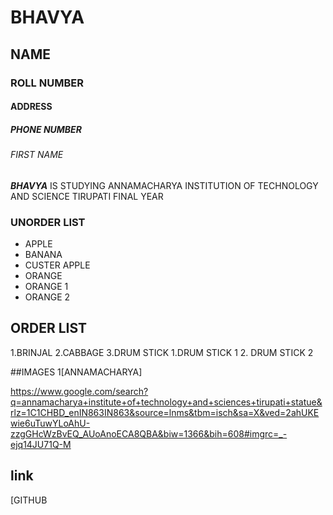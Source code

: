 # BHAVYA
## NAME
### ROLL NUMBER
#### ADDRESS
##### PHONE NUMBER
###### FIRST NAME
***BHAVYA*** IS STUDYING ANNAMACHARYA INSTITUTION OF TECHNOLOGY AND SCIENCE TIRUPATI FINAL YEAR
### UNORDER LIST
* APPLE
* BANANA
* CUSTER APPLE
*  ORANGE
  * ORANGE 1
  * ORANGE 2
## ORDER LIST
1.BRINJAL
2.CABBAGE
3.DRUM STICK
   1.DRUM STICK 1
   2. DRUM STICK 2
   
   ##IMAGES
   1[ANNAMACHARYA]
   
https://www.google.com/search?q=annamacharya+institute+of+technology+and+sciences+tirupati+statue&rlz=1C1CHBD_enIN863IN863&source=lnms&tbm=isch&sa=X&ved=2ahUKEwie6uTuwYLoAhU-zzgGHcWzBvEQ_AUoAnoECA8QBA&biw=1366&bih=608#imgrc=_-ejq14JU71Q-M

   ## link
   [GITHUB
